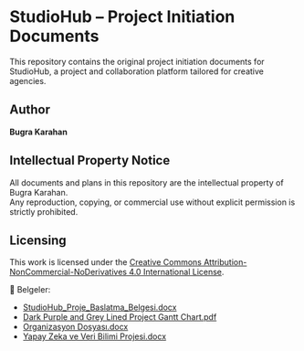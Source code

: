 # StudioHub – Project Initiation Documents

This repository contains the original project initiation documents for StudioHub, 
a project and collaboration platform tailored for creative agencies.

## Author
**Bugra Karahan**

## Intellectual Property Notice
All documents and plans in this repository are the intellectual property of Bugra Karahan.  
Any reproduction, copying, or commercial use without explicit permission is strictly prohibited.

## Licensing
This work is licensed under the [Creative Commons Attribution-NonCommercial-NoDerivatives 4.0 International License](https://creativecommons.org/licenses/by-nc-nd/4.0/).

📎 Belgeler:
- [StudioHub_Proje_Baslatma_Belgesi.docx](https://github.com/user-attachments/files/20597481/StudioHub_Proje_Baslatma_Belgesi.docx)
- [Dark Purple and Grey Lined Project Gantt Chart.pdf](https://github.com/user-attachments/files/20597460/Dark.Purple.and.Grey.Lined.Project.Gantt.Chart.pdf)
- [Organizasyon Dosyası.docx](https://github.com/user-attachments/files/20499959/Organizasyon.Dosyasi.docx)
- [Yapay Zeka ve Veri Bilimi Projesi.docx](https://github.com/user-attachments/files/20499954/Yapay.Zeka.ve.Veri.Bilimi.Projesi.docx)

